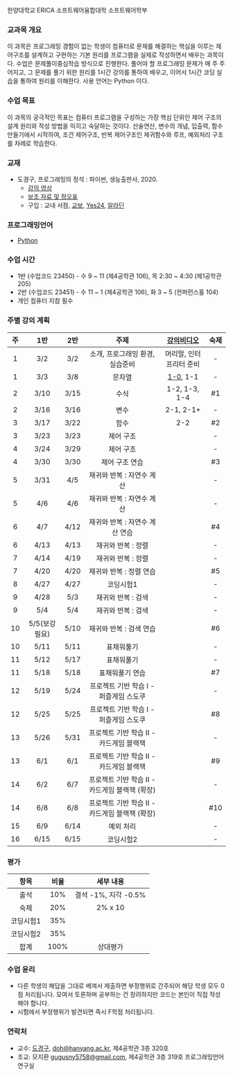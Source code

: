 한양대학교 ERICA 소프트웨어융합대학 소프트웨어학부

### 교과목 개요

이 과목은 프로그래밍 경험이 없는 학생이 컴퓨터로 문제를 해결하는 핵심을 이루는 제어구조를 설계하고 구현하는 기본 원리를 프로그램을 실제로 작성하면서 배우는 과목이다. 수업은 문제풀이중심학습 방식으로 진행한다. 풀어야 할 프로그래밍 문제가 매 주 주어지고, 그 문제를 풀기 위한 원리를 1시간 강의를 통하여 배우고, 이어서 1시간 코딩 실습을 통하여 원리를 이해한다. 사용 언어는 Python 이다.

### 수업 목표
이 과목의 궁극적인 목표는 컴퓨터 프로그램을 구성하는 가장 핵심 단위인 제어 구조의 설계 원리와 작성 방법을 익히고 숙달하는 것이다. 산술연산, 변수의 개념, 입출력, 함수만들기에서 시작하여, 조건 제어구조, 반복 제어구조인 제귀함수와 루프, 예외처리 구조를 차례로 학습한다.

### 교재
- 도경구, 프로그래밍의 정석 : 파이썬, 생능출판사, 2020.
  - [강의 영상](https://youtube.com/playlist?list=PL0UNsS2daHTyoDTctKpITfbW1UtR5ig6L)
  - [보조 자료 및 정오표](https://drive.google.com/drive/folders/1RMa0oL91nP98BOVWfx0tYWFbhhU5VjKy?usp=sharing)
  - 구입 : 교내 서점, [교보](http://www.kyobobook.co.kr/product/detailViewKor.laf?mallGb=KOR&ejkGb=KOR&barcode=9788970504735&orderClick=LA6), [Yes24](http://www.yes24.com/Product/Goods/96546953), [알라딘](https://www.aladin.co.kr/shop/wproduct.aspx?ItemId=259540630)

### 프로그래밍언어
- [Python](https://www.python.org/)

### 수업 시간

- 1반 (수업코드 23450) - 수 9 ~ 11 (제4공학관 106), 목 2:30 ~ 4:30 (제1공학관 205)
- 2반 (수업코드 23451) - 수 11 ~ 1 (제4공학관 106), 화 3 ~ 5 (컨퍼런스홀 104)
- 개인 컴퓨터 지참 필수

### 주별 강의 계획

| 주 | 1반 | 2반 | 주제 | [강의비디오](https://youtube.com/playlist?list=PL0UNsS2daHTyoDTctKpITfbW1UtR5ig6L) | 숙제 |
|:----:|:-----:|:-----:|:-----:|:-----:|:-----:|
|  1  | 3/2 | 3/2 | 소개, 프로그래밍 환경, 실습준비 | 머리말, 인터프리터 준비 | - |
|  1  | 3/3 | 3/8 | 문자열 | [1-0](https://youtu.be/ELYgp3tbbWA), 1-1 | - |
|  2  | 3/10 | 3/15 | 수식 | 1-2, 1-3, 1-4 | #1 |
|  2  | 3/16 | 3/16 | 변수 | 2-1, 2-1+ | - |
|  3  | 3/17 | 3/22 | 함수 | 2-2 | #2 |
|  3  | 3/23 | 3/23 | 제어 구조 |  | - |
|  4  | 3/24 | 3/29 | 제어 구조 |  | - |
|  4  | 3/30 | 3/30 | 제어 구조 연습 |  | #3 |
|  5  | 3/31 | 4/5 | 재귀와 반복 : 자연수 계산 |  | - |
|  5  | 4/6 | 4/6 | 재귀와 반복 : 자연수 계산 |  | - |
|  6  | 4/7 | 4/12 | 재귀와 반복 : 자연수 계산 연습|  | #4 |
|  6  | 4/13 | 4/13 | 재귀와 반복 : 정렬 |  | - |
|  7  | 4/14 | 4/19 | 재귀와 반복 : 정렬 |  | - |
|  7  | 4/20 | 4/20 | 재귀와 반복 : 정렬 연습 |  | #5 |
|  8  | 4/27 | 4/27 | 코딩시험1 |  | - |
|  9  | 4/28 | 5/3 | 재귀와 반복 : 검색 |  | - |
|  9  | 5/4 | 5/4 | 재귀와 반복 : 검색 |  | - |
|  10  | 5/5(보강필요) | 5/10 | 재귀와 반복 : 검색 연습 |  | #6 |
|  10 | 5/11 | 5/11 | 표채워풀기 |  | - |
|  11 | 5/12 | 5/17 | 표채워풀기 |  | - |
|  11 | 5/18 | 5/18 | 표채워풀기 연습 |  | #7 |
|  12 | 5/19 | 5/24 | 프로젝트 기반 학습 I - 퍼즐게임 스도쿠 |  | - |
|  12 | 5/25 | 5/25 | 프로젝트 기반 학습 I - 퍼즐게임 스도쿠 |  | #8 |
|  13 | 5/26 | 5/31 | 프로젝트 기반 학습 II - 카드게임 블랙잭 |  | - |
|  13 | 6/1 | 6/1 | 프로젝트 기반 학습 II - 카드게임 블랙잭 |  | #9 |
|  14 | 6/2| 6/7 | 프로젝트 기반 학습 II - 카드게임 블랙잭 (확장) |  | - |
|  14 | 6/8| 6/8 | 프로젝트 기반 학습 II - 카드게임 블랙잭 (확장) |  | #10 |
|  15 | 6/9 | 6/14 | 예외 처리 |  | - |
|  16 | 6/15 | 6/15 | 코딩시험2 |  | - |

### 평가

| 항목 | 비율 | 세부 내용 |
|:---:|:---:|:---:|
| 출석 | 10% | 결석 -1%, 지각 -0.5% |
| 숙제 | 20% | 2% x 10 |
| 코딩시험1 | 35% |  |
| 코딩시험2 | 35% |  |
| 합계 | 100% | 상대평가 | 

### 수업 윤리
- 다른 학생의 해답을 그대로 베껴서 제출하면 부정행위로 간주되어 해당 학생 모두 0점 처리됩니다. 모여서 토론하며 공부하는 건 장려하지만 코드는 본인이 직접 작성해야 합니다.
- 시험에서 부정행위가 발견되면 즉시 F학점 처리됩니다.

### 연락처

-	교수: [도경구](http://doggzone.github.io/home), doh@hanyang.ac.kr, 제4공학관 3층 320호
-	조교: 모지환 gugusny5758@gmail.com, 제4공학관 3층 319호 프로그래밍언어연구실
